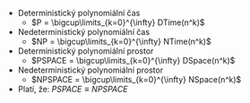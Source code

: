 - Deterministický polynomiální čas
	- $P  = \bigcup\limits_{k=0}^{\infty} DTime(n^k)$
- Nedeterministický polynomiální čas
	- $NP  = \bigcup\limits_{k=0}^{\infty} NTime(n^k)$
- Deterministický polynomiální prostor
	- $PSPACE = \bigcup\limits_{k=0}^{\infty} DSpace(n^k)$
- Nedeterministický polynomiální prostor
	- $NPSPACE = \bigcup\limits_{k=0}^{\infty} NSpace(n^k)$
- Platí, že: $PSPACE \equiv NPSPACE$